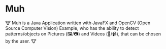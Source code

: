 # Muh
🐮 Muh is a Java Application written with JavaFX and OpenCV (Open Source Computer Vision) Example, who has the ability to detect patterns/objects on Pictures (🖼/📷) and Videos (📀/📹), that can be chosen by the user. 🐮
